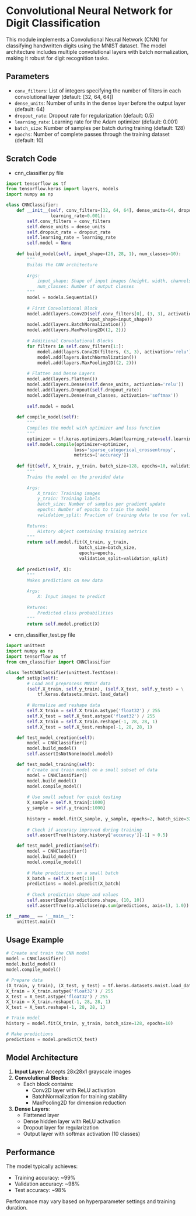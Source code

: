 # Convolutional Neural Network for Digit Classification

This module implements a Convolutional Neural Network (CNN) for classifying handwritten digits using the MNIST dataset. The model architecture includes multiple convolutional layers with batch normalization, making it robust for digit recognition tasks.

## Parameters

- `conv_filters`: List of integers specifying the number of filters in each convolutional layer (default: [32, 64, 64])
- `dense_units`: Number of units in the dense layer before the output layer (default: 64)
- `dropout_rate`: Dropout rate for regularization (default: 0.5)
- `learning_rate`: Learning rate for the Adam optimizer (default: 0.001)
- `batch_size`: Number of samples per batch during training (default: 128)
- `epochs`: Number of complete passes through the training dataset (default: 10)

## Scratch Code

- cnn_classifier.py file

```python
import tensorflow as tf
from tensorflow.keras import layers, models
import numpy as np

class CNNClassifier:
    def __init__(self, conv_filters=[32, 64, 64], dense_units=64, dropout_rate=0.5,
                 learning_rate=0.001):
        self.conv_filters = conv_filters
        self.dense_units = dense_units
        self.dropout_rate = dropout_rate
        self.learning_rate = learning_rate
        self.model = None
        
    def build_model(self, input_shape=(28, 28, 1), num_classes=10):
        """
        Builds the CNN architecture
        
        Args:
            input_shape: Shape of input images (height, width, channels)
            num_classes: Number of output classes
        """
        model = models.Sequential()
        
        # First Convolutional Block
        model.add(layers.Conv2D(self.conv_filters[0], (3, 3), activation='relu',
                               input_shape=input_shape))
        model.add(layers.BatchNormalization())
        model.add(layers.MaxPooling2D((2, 2)))
        
        # Additional Convolutional Blocks
        for filters in self.conv_filters[1:]:
            model.add(layers.Conv2D(filters, (3, 3), activation='relu'))
            model.add(layers.BatchNormalization())
            model.add(layers.MaxPooling2D((2, 2)))
        
        # Flatten and Dense Layers
        model.add(layers.Flatten())
        model.add(layers.Dense(self.dense_units, activation='relu'))
        model.add(layers.Dropout(self.dropout_rate))
        model.add(layers.Dense(num_classes, activation='softmax'))
        
        self.model = model
        
    def compile_model(self):
        """
        Compiles the model with optimizer and loss function
        """
        optimizer = tf.keras.optimizers.Adam(learning_rate=self.learning_rate)
        self.model.compile(optimizer=optimizer,
                          loss='sparse_categorical_crossentropy',
                          metrics=['accuracy'])
        
    def fit(self, X_train, y_train, batch_size=128, epochs=10, validation_split=0.2):
        """
        Trains the model on the provided data
        
        Args:
            X_train: Training images
            y_train: Training labels
            batch_size: Number of samples per gradient update
            epochs: Number of epochs to train the model
            validation_split: Fraction of training data to use for validation
            
        Returns:
            History object containing training metrics
        """
        return self.model.fit(X_train, y_train,
                            batch_size=batch_size,
                            epochs=epochs,
                            validation_split=validation_split)
    
    def predict(self, X):
        """
        Makes predictions on new data
        
        Args:
            X: Input images to predict
            
        Returns:
            Predicted class probabilities
        """
        return self.model.predict(X)
```

- cnn_classifier_test.py file

```python
import unittest
import numpy as np
import tensorflow as tf
from cnn_classifier import CNNClassifier

class TestCNNClassifier(unittest.TestCase):
    def setUp(self):
        # Load and preprocess MNIST data
        (self.X_train, self.y_train), (self.X_test, self.y_test) = \
            tf.keras.datasets.mnist.load_data()
            
        # Normalize and reshape data
        self.X_train = self.X_train.astype('float32') / 255
        self.X_test = self.X_test.astype('float32') / 255
        self.X_train = self.X_train.reshape(-1, 28, 28, 1)
        self.X_test = self.X_test.reshape(-1, 28, 28, 1)

    def test_model_creation(self):
        model = CNNClassifier()
        model.build_model()
        self.assertIsNotNone(model.model)

    def test_model_training(self):
        # Create and train model on a small subset of data
        model = CNNClassifier()
        model.build_model()
        model.compile_model()
        
        # Use small subset for quick testing
        X_sample = self.X_train[:1000]
        y_sample = self.y_train[:1000]
        
        history = model.fit(X_sample, y_sample, epochs=2, batch_size=32)
        
        # Check if accuracy improved during training
        self.assertTrue(history.history['accuracy'][-1] > 0.5)

    def test_model_prediction(self):
        model = CNNClassifier()
        model.build_model()
        model.compile_model()
        
        # Make predictions on a small batch
        X_batch = self.X_test[:10]
        predictions = model.predict(X_batch)
        
        # Check prediction shape and values
        self.assertEqual(predictions.shape, (10, 10))
        self.assertTrue(np.allclose(np.sum(predictions, axis=1), 1.0))

if __name__ == '__main__':
    unittest.main()
```

## Usage Example

```python
# Create and train the CNN model
model = CNNClassifier()
model.build_model()
model.compile_model()

# Prepare data
(X_train, y_train), (X_test, y_test) = tf.keras.datasets.mnist.load_data()
X_train = X_train.astype('float32') / 255
X_test = X_test.astype('float32') / 255
X_train = X_train.reshape(-1, 28, 28, 1)
X_test = X_test.reshape(-1, 28, 28, 1)

# Train model
history = model.fit(X_train, y_train, batch_size=128, epochs=10)

# Make predictions
predictions = model.predict(X_test)
```

## Model Architecture

1. **Input Layer**: Accepts 28x28x1 grayscale images
2. **Convolutional Blocks**:
   - Each block contains:
     - Conv2D layer with ReLU activation
     - BatchNormalization for training stability
     - MaxPooling2D for dimension reduction
3. **Dense Layers**:
   - Flattened layer
   - Dense hidden layer with ReLU activation
   - Dropout layer for regularization
   - Output layer with softmax activation (10 classes)

## Performance

The model typically achieves:
- Training accuracy: ~99%
- Validation accuracy: ~98%
- Test accuracy: ~98%

Performance may vary based on hyperparameter settings and training duration.